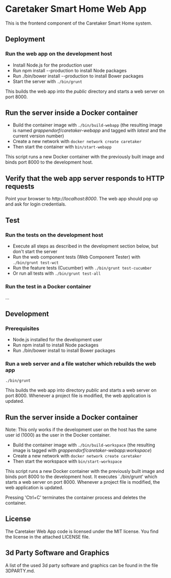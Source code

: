 Caretaker Smart Home Web App
============================

This is the frontend component of the Caretaker Smart Home system.


Deployment
----------

### Run the web app on the development host

* Install Node.js for the production user
* Run npm install --production to install Node packages
* Run ./bin/bower install --production to install Bower packages
* Start the server with `./bin/grunt`

This builds the web app into the _public_ directory and starts a web server on port 8000.

## Run the server inside a Docker container

* Build the container image with `./bin/build-webapp` (the resulting image is named
  _grappendorf/caretaker-webapp_ and tagged with _latest_ and the current version number) 
* Create a new network with `docker network create caretaker` 
* Then start the container with `bin/start-webapp`

This script runs a new Docker container with the previously built image and binds port 8000 to 
the development host.

## Verify that the web app server responds to HTTP requests

Point your browser to _http://localhost:8000_. The web app should pop up and ask for login
credentials.


Test
----

### Run the tests on the development host

* Execute all steps as described in the development section below, but don't start the server
* Run the web component tests (Web Component Tester) with `./bin/grunt test-wct` 
* Run the feature tests (Cucumber) with `./bin/grunt test-cucumber` 
* Or run all tests with `./bin/grunt test-all` 

### Run the test in a Docker container

...


Development
-----------

### Prerequisites
 
* Node.js installed for the development user
* Run npm install to install Node packages
* Run ./bin/bower install to install Bower packages

### Run a web server and a file watcher which rebuilds the web app 

`./bin/grunt`

This builds the web app into directory _public_ and starts a web server on port 8000. Whenever
a project file is modified, the web application is updated. 

## Run the server inside a Docker container

Note: This only works if the development user on the host has the same user id (1000) as the
user in the Docker container.

* Build the container image with `./bin/build-workspace` (the resulting image is tagged with
  _grappendorf/caretaker-webapp:workspace_)
* Create a new network with `docker network create caretaker` 
* Then start the workspace with `bin/start-workspace`

This script runs a new Docker container with the previously built image and binds port 8000 to 
the development host. It executes `./bin/grunt' which starts a web server on port 8000. Whenever
a project file is modified, the web application is updated.

Pressing 'Ctrl+C' terminates the container process and deletes the container.


License
-------

The Caretaker Web App code is licensed under the MIT license.
You find the license in the attached LICENSE file.


3d Party Software and Graphics
------------------------------

A list of the used 3d party software and graphics can be found in the file 3DPARTY.md.
